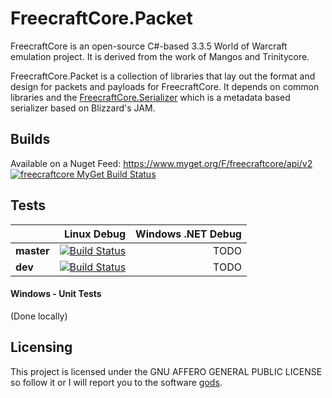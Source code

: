 # FreecraftCore.Packet

FreecraftCore is an open-source C#-based 3.3.5 World of Warcraft emulation project. It is derived from the work of Mangos and Trinitycore.

FreecraftCore.Packet is a collection of libraries that lay out the format and design for packets and payloads for FreecraftCore. It depends on common libraries and the [FreecraftCore.Serializer](https://github.com/FreecraftCore/FreecraftCore.Serializer) which is a metadata based serializer based on Blizzard's JAM.

## Builds

Available on a Nuget Feed: https://www.myget.org/F/freecraftcore/api/v2 [![freecraftcore MyGet Build Status](https://www.myget.org/BuildSource/Badge/freecraftcore?identifier=c8b700be-7ec4-4a5b-87a0-f663ab446ad0)](https://www.myget.org/)

## Tests

|    | Linux Debug | Windows .NET Debug |
|:---|----------------:|------------------:|
|**master**| [![Build Status](https://travis-ci.org/FreecraftCore/FreecraftCore.Packet.svg?branch=master)](https://travis-ci.org/FreecraftCore/FreecraftCore.Packet) | TODO |
|**dev**| [![Build Status](https://travis-ci.org/FreecraftCore/FreecraftCore.Packet.svg?branch=dev)](https://travis-ci.org/FreecraftCore/FreecraftCore.Packet) | TODO |

#### Windows - Unit Tests

(Done locally)

## Licensing

This project is licensed under the GNU AFFERO GENERAL PUBLIC LICENSE so follow it or I will report you to the software [gods](https://www.gnu.org/licenses/gpl-violation.en.html).
